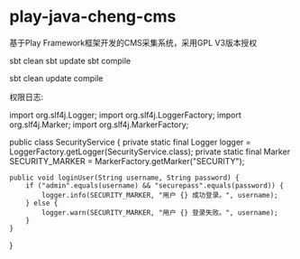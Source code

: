 # play-java-cheng-cms
基于Play Framework框架开发的CMS采集系统，采用GPL V3版本授权

sbt clean
sbt update
sbt compile


sbt clean update compile


权限日志:

import org.slf4j.Logger;
import org.slf4j.LoggerFactory;
import org.slf4j.Marker;
import org.slf4j.MarkerFactory;

public class SecurityService {
private static final Logger logger = LoggerFactory.getLogger(SecurityService.class);
private static final Marker SECURITY_MARKER = MarkerFactory.getMarker("SECURITY");

    public void loginUser(String username, String password) {
        if ("admin".equals(username) && "securepass".equals(password)) {
            logger.info(SECURITY_MARKER, "用户 {} 成功登录。", username);
        } else {
            logger.warn(SECURITY_MARKER, "用户 {} 登录失败。", username);
        }
    }
}